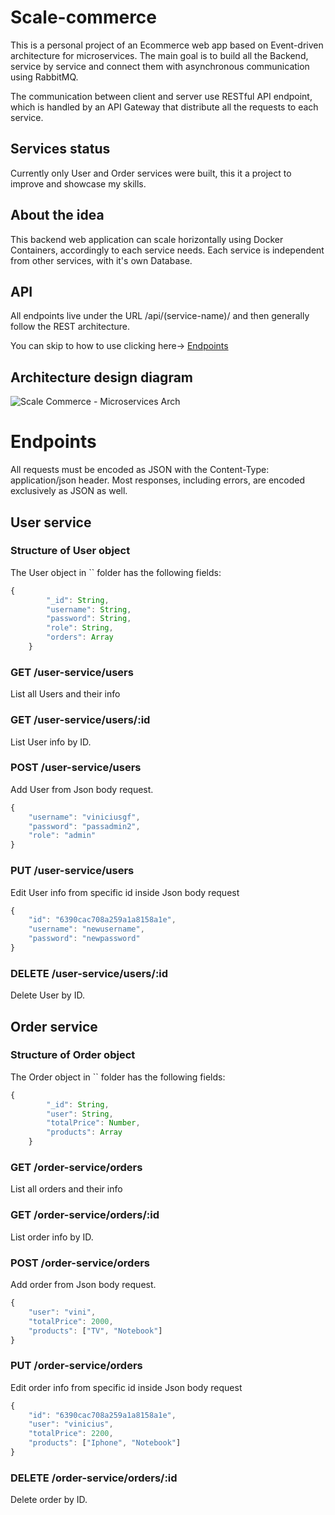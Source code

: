 # Scale-commerce

This is a personal project of an Ecommerce web app based on Event-driven architecture for microservices.
The main goal is to build all the Backend, service by service and connect them with asynchronous communication using RabbitMQ.

The communication between client and server use RESTful API endpoint, which is handled by an API Gateway that distribute all the requests to each service.

## Services status
Currently only User and Order services were built, this it a project to improve and showcase my skills.

## About the idea

This backend web application can scale horizontally using Docker Containers, accordingly to each service needs. Each service is independent from other services, with it's own Database.

## API

All endpoints live under the URL /api/(service-name)/ and then generally follow the REST architecture.

You can skip to how to use clicking here-> [Endpoints](#endpoints)

## Architecture design diagram


![Scale Commerce - Microservices Arch](https://user-images.githubusercontent.com/30271243/206193862-e9ef7746-af21-4ae2-977f-dc18fa6866c8.png)

# Endpoints
All requests must be encoded as JSON with the Content-Type: application/json header. Most responses, including errors, are encoded exclusively as JSON as well.

## User service

### Structure of User object

The User object in `` folder has the following fields:

```js
{
		"_id": String,
		"username": String,
		"password": String,
		"role": String,
		"orders": Array
	}
```

### GET /user-service/users
List all Users and their info
### GET /user-service/users/:id
List User info by ID.
### POST /user-service/users
Add User from Json body request.
```js
{
	"username": "viniciusgf",
	"password": "passadmin2",
	"role": "admin"
}
```
### PUT /user-service/users
Edit User info from specific id inside Json body request
```js
{
	"id": "6390cac708a259a1a8158a1e",
	"username": "newusername",
	"password": "newpassword"
}
```
### DELETE /user-service/users/:id
Delete User by ID.

## Order service

### Structure of Order object

The Order object in `` folder has the following fields:

```js
{
		"_id": String,
		"user": String,
		"totalPrice": Number,
		"products": Array
	}
```

### GET /order-service/orders
List all orders and their info
### GET /order-service/orders/:id
List order info by ID.
### POST /order-service/orders
Add order from Json body request.
```js
{
	"user": "vini",
	"totalPrice": 2000,
	"products": ["TV", "Notebook"]
}
```
### PUT /order-service/orders
Edit order info from specific id inside Json body request
```js
{
	"id": "6390cac708a259a1a8158a1e",
	"user": "vinicius",
	"totalPrice": 2200,
	"products": ["Iphone", "Notebook"]
}
```
### DELETE /order-service/orders/:id
Delete order by ID.
